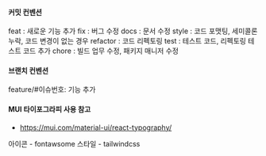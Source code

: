#### 커밋 컨벤션
feat : 새로운 기능 추가
fix : 버그 수정
docs : 문서 수정
style : 코드 포맷팅, 세미콜론 누락, 코드 변경이 없는 경우
refactor : 코드 리펙토링
test : 테스트 코드, 리펙토링 테스트 코드 추가
chore : 빌드 업무 수정, 패키지 매니저 수정

#### 브랜치 컨벤션
feature/#이슈번호: 기능 추가

#### MUI 타이포그라피 사용 참고
- https://mui.com/material-ui/react-typography/

아이콘 - fontawsome
스타일 - tailwindcss

